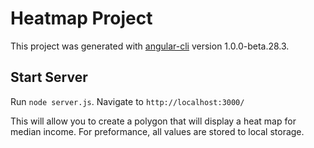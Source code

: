 # Heatmap Project

This project was generated with [angular-cli](https://github.com/angular/angular-cli) version 1.0.0-beta.28.3.

## Start Server
Run `node server.js`. Navigate to `http://localhost:3000/`

This will allow you to create a polygon that will display a heat map for median income. For preformance, all values are stored to local storage.